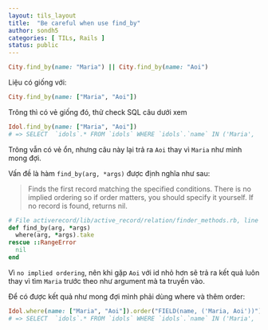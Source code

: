 ```yaml
---
layout: tils_layout
title:  "Be careful when use find_by"
author: sondh5
categories: [ TILs, Rails ]
status: public
---
```


```ruby
City.find_by(name: "Maria") || City.find_by(name: "Aoi")
```
Liệu có giống với:
```ruby
City.find_by(name: ["Maria", "Aoi"])
```

Trông thì có vẻ giống đó, thử check SQL câu dưới xem

```ruby
Idol.find_by(name: ["Maria", "Aoi"])
# => SELECT  `idols`.* FROM `idols` WHERE `idols`.`name` IN ('Maria', 'Aoi') LIMIT 1
```
Trông vẫn có vẻ ổn, nhưng câu này lại trả ra `Aoi` thay vì `Maria` như mình mong đợi.

Vấn đề là hàm `find_by(arg, *args)` được định nghĩa như sau:

>Finds the first record matching the specified conditions. There is no implied ordering so if order matters, you should specify it yourself.
>If no record is found, returns nil.

```ruby
# File activerecord/lib/active_record/relation/finder_methods.rb, line 80
def find_by(arg, *args)
  where(arg, *args).take
rescue ::RangeError
  nil
end
```

Vì `no implied ordering`, nên khi gặp `Aoi` với id nhỏ hơn sẽ trả ra kết quả luôn thay vì tìm `Maria` trước theo như argument mà ta truyền vào.

Để có được kết quả như mong đợi mình phải dùng where và thêm order:
```ruby
Idol.where(name: ["Maria", "Aoi"]).order("FIELD(name, ('Maria, Aoi'))").take
# => SELECT  `idols`.* FROM `idols` WHERE `idols`.`name` IN ('Maria', 'Aoi') ORDER BY FIELD(name, ('Maria, Aoi')) LIMIT 1
```
